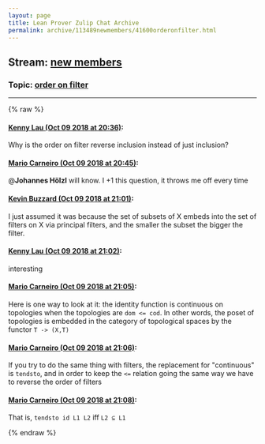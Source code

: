 ```yaml
---
layout: page
title: Lean Prover Zulip Chat Archive 
permalink: archive/113489newmembers/41600orderonfilter.html
---
```


## Stream: [new members](index.html)
### Topic: [order on filter](41600orderonfilter.html)

---


{% raw %}
#### [ Kenny Lau (Oct 09 2018 at 20:36)](https://leanprover.zulipchat.com/#narrow/stream/113489-new%20members/topic/order%20on%20filter/near/135489142):
Why is the order on filter reverse inclusion instead of just inclusion?

#### [ Mario Carneiro (Oct 09 2018 at 20:45)](https://leanprover.zulipchat.com/#narrow/stream/113489-new%20members/topic/order%20on%20filter/near/135489824):
@**Johannes Hölzl** will know. I +1 this question, it throws me off every time

#### [ Kevin Buzzard (Oct 09 2018 at 21:01)](https://leanprover.zulipchat.com/#narrow/stream/113489-new%20members/topic/order%20on%20filter/near/135490958):
I just assumed it was because the set of subsets of X embeds into the set of filters on X via principal filters, and the smaller the subset the bigger the filter.

#### [ Kenny Lau (Oct 09 2018 at 21:02)](https://leanprover.zulipchat.com/#narrow/stream/113489-new%20members/topic/order%20on%20filter/near/135491024):
interesting

#### [ Mario Carneiro (Oct 09 2018 at 21:05)](https://leanprover.zulipchat.com/#narrow/stream/113489-new%20members/topic/order%20on%20filter/near/135491228):
Here is one way to look at it: the identity function is continuous on topologies when the topologies are `dom <= cod`. In other words, the poset of topologies is embedded in the category of topological spaces by the functor `T -> (X,T)`

#### [ Mario Carneiro (Oct 09 2018 at 21:06)](https://leanprover.zulipchat.com/#narrow/stream/113489-new%20members/topic/order%20on%20filter/near/135491311):
If you try to do the same thing with filters, the replacement for "continuous" is `tendsto`, and in order to keep the `<=` relation going the same way we have to reverse the order of filters

#### [ Mario Carneiro (Oct 09 2018 at 21:08)](https://leanprover.zulipchat.com/#narrow/stream/113489-new%20members/topic/order%20on%20filter/near/135491420):
That is, `tendsto id L1 L2` iff `L2 ⊆ L1`


{% endraw %}
